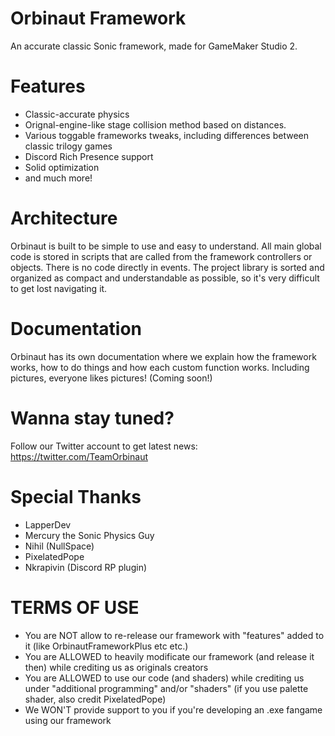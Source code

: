 # Orbinaut Framework
An accurate classic Sonic framework, made for GameMaker Studio 2.

# Features
- Classic-accurate physics
- Orignal-engine-like stage collision method based on distances.
- Various toggable frameworks tweaks, including differences between classic trilogy games
- Discord Rich Presence support
- Solid optimization
- and much more!

# Architecture
Orbinaut is built to be simple to use and easy to understand. All main global code is stored in scripts that are called from the framework 
controllers or objects. There is no code directly in events. The project library is sorted and organized as compact and understandable as possible, 
so it's very difficult to get lost navigating it.

# Documentation
Orbinaut has its own documentation where we explain how the framework works, how to do things and how each custom function works. Including pictures, 
everyone likes pictures! (Coming soon!)

# Wanna stay tuned?
Follow our Twitter account to get latest news: https://twitter.com/TeamOrbinaut

# Special Thanks
- LapperDev
- Mercury the Sonic Physics Guy
- Nihil (NullSpace)
- PixelatedPope
- Nkrapivin (Discord RP plugin)

# TERMS OF USE
- You are NOT allow to re-release our framework with "features" added to it (like OrbinautFrameworkPlus etc etc.)
- You are ALLOWED to heavily modificate our framework (and release it then) while crediting us as originals creators
- You are ALLOWED to use our code (and shaders) while crediting us under "additional programming" and/or "shaders" (if you use palette shader, also credit PixelatedPope)
- We WON'T provide support to you if you're developing an .exe fangame using our framework
